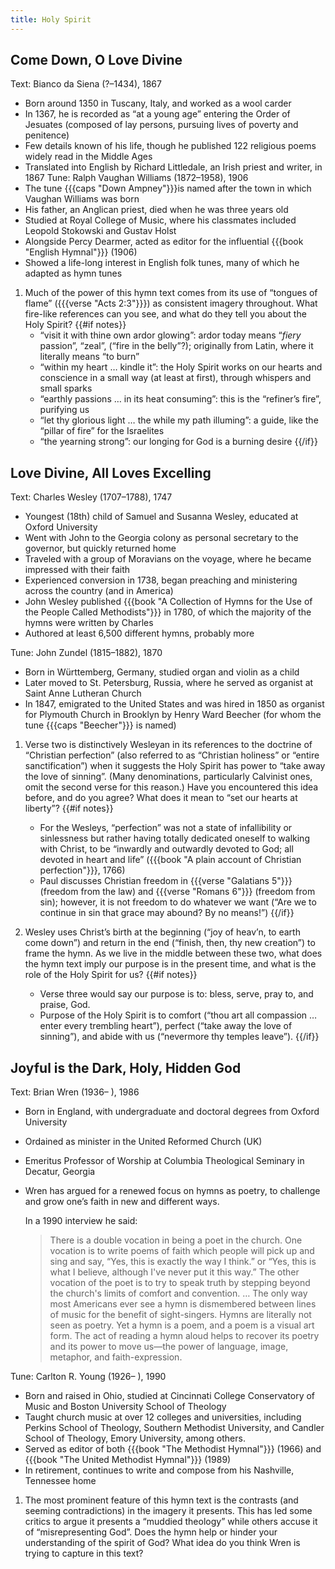 ```yaml
---
title: Holy Spirit
---
```

## Come Down, O Love Divine

Text: Bianco da Siena (?–1434), 1867
 - Born around 1350 in Tuscany, Italy, and worked as a wool carder
 - In 1367, he is recorded as “at a young age” entering the Order of Jesuates (composed of lay persons, pursuing lives of poverty and penitence)
 - Few details known of his life, though he published 122 religious poems widely read in the Middle Ages
 - Translated into English by Richard Littledale, an Irish priest and writer, in 1867
Tune: Ralph Vaughan Williams (1872–1958), 1906
 - The tune {{{caps "Down Ampney"}}}is named after the town in which Vaughan Williams was born
 - His father, an Anglican priest, died when he was three years old
 - Studied at Royal College of Music, where his classmates included Leopold Stokowski and Gustav Holst
 - Alongside Percy Dearmer, acted as editor for the influential {{{book "English Hymnal"}}} (1906)
 - Showed a life-long interest in English folk tunes, many of which he adapted as hymn tunes

1. Much of the power of this hymn text comes from its use of “tongues of flame” ({{{verse "Acts 2:3"}}}) as consistent imagery throughout. What fire-like references can you see, and what do they tell you about the Holy Spirit?
{{#if notes}}
	- “visit it with thine own ardor glowing”: ardor today means “*fiery* passion”, “zeal”, (“fire in the belly”?); originally from Latin, where it literally means “to burn”
	- “within my heart … kindle it”: the Holy Spirit works on our hearts and conscience in a small way (at least at first), through whispers and small sparks
	- “earthly passions … in its heat consuming”: this is the “refiner’s fire”, purifying us
	- “let thy glorious light … the while my path illuming”: a guide, like the “pillar of fire” for the Israelites
	- “the yearning strong”: our longing for God is a burning desire
{{/if}}

## Love Divine, All Loves Excelling

Text: Charles Wesley (1707–1788), 1747
 - Youngest (18th) child of Samuel and Susanna Wesley, educated at Oxford University
 - Went with John to the Georgia colony as personal secretary to the governor, but quickly returned home
 - Traveled with a group of Moravians on the voyage, where he became impressed with their faith
 - Experienced conversion in 1738, began preaching and ministering across the country (and in America)
 - John Wesley published {{{book "A Collection of Hymns for the Use of the People Called Methodists"}}} in 1780, of which the majority of the hymns were written by Charles
 - Authored at least 6,500 different hymns, probably more

Tune: John Zundel (1815–1882), 1870
 - Born in Württemberg, Germany, studied organ and violin as a child
 - Later moved to St. Petersburg, Russia, where he served as organist at Saint Anne Lutheran Church
 - In 1847, emigrated to the United States and was hired in 1850 as organist for Plymouth Church in Brooklyn by Henry Ward Beecher (for whom the tune {{{caps "Beecher"}}} is named)

1. Verse two is distinctively Wesleyan in its references to the doctrine of “Christian perfection” (also referred to as “Christian holiness” or “entire sanctification”) when it suggests the Holy Spirit has power to “take away the love of sinning”. (Many denominations, particularly Calvinist ones, omit the second verse for this reason.) Have you encountered this idea before, and do you agree? What does it mean to “set our hearts at liberty”?
{{#if notes}}
	- For the Wesleys, “perfection” was not a state of infallibility or sinlessness but rather having totally dedicated oneself to walking with Christ, to be “inwardly and outwardly devoted to God; all devoted in heart and life” ({{{book "A plain account of Christian perfection"}}}, 1766)
	- Paul discusses Christian freedom in {{{verse "Galatians 5"}}} (freedom from the law) and {{{verse "Romans 6"}}} (freedom from sin); however, it is not freedom to do whatever we want (“Are we to continue in sin that grace may abound? By no means!”)
{{/if}}

1. Wesley uses Christ’s birth at the beginning (“joy of heav’n, to earth come down”) and return in the end (“finish, then, thy new creation”) to frame the hymn. As we live in the middle between these two, what does the hymn text imply our purpose is in the present time, and what is the role of the Holy Spirit for us?
{{#if notes}}
	- Verse three would say our purpose is to: bless, serve, pray to, and praise, God.
	- Purpose of the Holy Spirit is to comfort (“thou art all compassion … enter every trembling heart”), perfect (“take away the love of sinning”), and abide with us (“nevermore thy temples leave”).
{{/if}}

## Joyful is the Dark, Holy, Hidden God

Text: Brian Wren (1936– ), 1986
 - Born in England, with undergraduate and doctoral degrees from Oxford University
 - Ordained as minister in the United Reformed Church (UK)
 - Emeritus Professor of Worship at Columbia Theological Seminary in Decatur, Georgia
 - Wren has argued for a renewed focus on hymns as poetry, to challenge and grow one’s faith in new and different ways.

	In a 1990 interview he said:
	> There is a double vocation in being a poet in the church. One vocation is to write poems of faith which people will pick up and sing and say, “Yes, this is exactly the way I think.” or “Yes, this is what I believe, although I've never put it this way.” The other vocation of the poet is to try to speak truth by stepping beyond the church's limits of comfort and convention. … The only way most Americans ever see a hymn is dismembered between lines of music for the benefit of sight-singers. Hymns are literally not seen as poetry. Yet a hymn is a poem, and a poem is a visual art form. The act of reading a hymn aloud helps to recover its poetry and its power to move us—the power of language, image, metaphor, and faith-expression.

Tune: Carlton R. Young (1926– ), 1990
 - Born and raised in Ohio, studied at Cincinnati College Conservatory of Music and Boston University School of Theology
 - Taught church music at over 12 colleges and universities, including Perkins School of Theology, Southern Methodist University, and Candler School of Theology, Emory University, among others.
 - Served as editor of both {{{book "The Methodist Hymnal"}}} (1966) and {{{book "The United Methodist Hymnal"}}} (1989)
 - In retirement, continues to write and compose from his Nashville, Tennessee home

1. The most prominent feature of this hymn text is the contrasts (and seeming contradictions) in the imagery it presents. This has led some critics to argue it presents a “muddied theology” while others accuse it of “misrepresenting God”. Does the hymn help or hinder your understanding of the spirit of God? What idea do you think Wren is trying to capture in this text?

